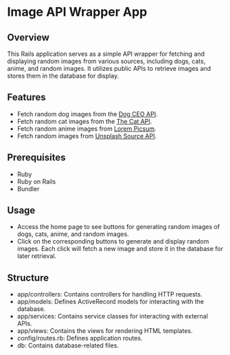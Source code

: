 # Image API Wrapper App

## Overview

This Rails application serves as a simple API wrapper for fetching and displaying random images from various sources, including dogs, cats, anime, and random images. It utilizes public APIs to retrieve images and stores them in the database for display.

## Features

- Fetch random dog images from the [Dog CEO API](https://dog.ceo/dog-api/).
- Fetch random cat images from the [The Cat API](https://thecatapi.com/).
- Fetch random anime images from [Lorem Picsum](https://picsum.photos/).
- Fetch random images from [Unsplash Source API](https://source.unsplash.com/).


## Prerequisites

- Ruby
- Ruby on Rails
- Bundler

## Usage
- Access the home page to see buttons for generating random images of dogs, cats, anime, and random images.
- Click on the corresponding buttons to generate and display random images.
Each click will fetch a new image and store it in the database for later retrieval.

## Structure
- app/controllers: Contains controllers for handling HTTP requests.
- app/models: Defines ActiveRecord models for interacting with the database.
- app/services: Contains service classes for interacting with external APIs.
- app/views: Contains the views for rendering HTML templates.
- config/routes.rb: Defines application routes.
- db: Contains database-related files.
